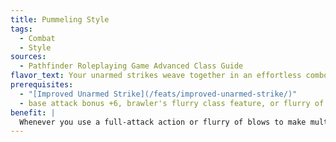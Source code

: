 ```yaml
---
title: Pummeling Style
tags:
  - Combat
  - Style
sources:
  - Pathfinder Roleplaying Game Advanced Class Guide
flavor_text: Your unarmed strikes weave together in an effortless combo, focusing on the spots you've weakened with the last hit.
prerequisites:
  - "[Improved Unarmed Strike](/feats/improved-unarmed-strike/)"
  - base attack bonus +6, brawler's flurry class feature, or flurry of blows class feature
benefit: |
  Whenever you use a full-attack action or flurry of blows to make multiple attacks against a single opponent with unarmed strikes, total the damage from all hits before applying damage reduction. This ability works only with unarmed strikes, no matter what other abilities you might possess.
---
```


